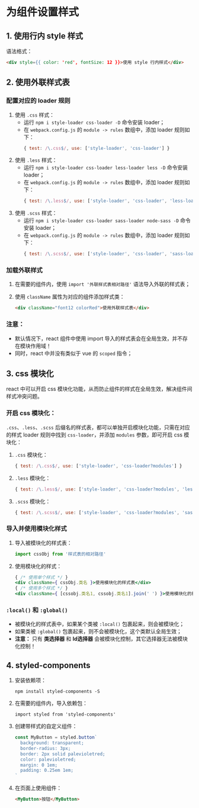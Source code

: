 # 为组件设置样式

## 1. 使用行内 style 样式

语法格式：

```html
<div style={{ color: 'red', fontSize: 12 }}>使用 style 行内样式</div>
```

## 2. 使用外联样式表

### 配置对应的 loader 规则

1. 使用 `.css` 样式：
   - 运行 `npm i style-loader css-loader -D` 命令安装 loader；
   - 在 `webpack.config.js` 的 `module -> rules` 数组中，添加 loader 规则如下：
     ```javascript
     { test: /\.css$/, use: ['style-loader', 'css-loader'] }
     ```
2. 使用 `.less` 样式：
   - 运行 `npm i style-loader css-loader less-loader less -D` 命令安装 loader；
   - 在 `webpack.config.js` 的 `module -> rules` 数组中，添加 loader 规则如下：
     ```javascript
     { test: /\.less$/, use: ['style-loader', 'css-loader', 'less-loader'] }
     ```
3. 使用 `.scss` 样式：
   - 运行 `npm i style-loader css-loader sass-loader node-sass -D` 命令安装 loader；
   - 在 `webpack.config.js` 的 `module -> rules` 数组中，添加 loader 规则如下：
     ```javascript
     { test: /\.scss$/, use: ['style-loader', 'css-loader', 'sass-loader'] }
     ```

### 加载外联样式

1. 在需要的组件内，使用 `import '外联样式表相对路径'` 语法导入外联的样式表；
2. 使用 `className` 属性为对应的组件添加样式类：

   ```html
   <div className="font12 colorRed">使用外联样式表</div>
   ```

### 注意：

- 默认情况下，react 组件中使用 import 导入的样式表会在全局生效，并不存在模块作用域！
- 同时，react 中并没有类似于 vue 的 `scoped` 指令；

## 3. css 模块化

react 中可以开启 css 模块化功能，从而防止组件的样式在全局生效，解决组件间样式冲突问题。

### 开启 css 模块化：

`.css`、`.less`、`.scss` 后缀名的样式表，都可以单独开启模块化功能，只需在对应的样式 loader 规则中找到 `css-loader`，并添加 `modules` 参数，即可开启 css 模块化：

1. `.css` 模块化：
   ```javascript
   { test: /\.css$/, use: ['style-loader', 'css-loader?modules'] }
   ```
2. `.less` 模块化：
   ```javascript
   { test: /\.less$/, use: ['style-loader', 'css-loader?modules', 'less-loader'] }
   ```
3. `.scss` 模块化：
   ```javascript
   { test: /\.scss$/, use: ['style-loader', 'css-loader?modules', 'sass-loader'] }
   ```

### 导入并使用模块化样式

1. 导入被模块化的样式表：

   ```javascript
   import cssObj from '样式表的相对路径'
   ```

2. 使用模块化的样式：

   ```jsx
   { /* 使用单个样式 */ }
   <div className={ cssObj.类名 }>使用模块化的样式表</div>
   { /* 使用多个样式 */ }
   <div className={ [cssobj.类名1, cssobj.类名1].join(' ') }>使用模块化的样式表</div>
   ```

### `:local()` 和 `:global()`

+ 被模块化的样式表中，如果某个类被 `:local()` 包裹起来，则会被模块化；
+ 如果类被 `:global()` 包裹起来，则不会被模块化，这个类默认全局生效；
+ **注意：** 只有 **类选择器** 和 **Id选择器** 会被模块化控制，其它选择器无法被模块化控制！

## 4. styled-components

1. 安装依赖项：
    ```
    npm install styled-components -S
    ```
2. 在需要的组件内，导入依赖包：
    ```
    import styled from 'styled-components'
    ```
3. 创建带样式的自定义组件：
    ```javascript
    const MyButton = styled.button`
      background: transparent;
      border-radius: 3px;
      border: 2px solid palevioletred;
      color: palevioletred;
      margin: 0 1em;
      padding: 0.25em 1em;
    `
    ```
4. 在页面上使用组件：
    ```html
    <MyButton>按钮</MyButton>
    ```